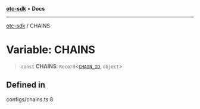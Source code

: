 [**otc-sdk**](../README.md) • **Docs**

***

[otc-sdk](../README.md) / CHAINS

# Variable: CHAINS

> `const` **CHAINS**: `Record`\<[`CHAIN_ID`](../enumerations/CHAIN_ID.md), `object`\>

## Defined in

configs/chains.ts:8
